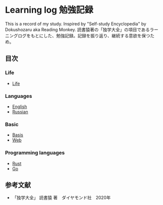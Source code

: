 # Learning log 勉強記録
This is a record of my study. Inspired by "Self-study Encyclopedia" by Dokushozaru aka Reading Monkey.
読書猿著の「独学大全」の項目であるラーニングログをもとにした、勉強記録。記録を振り返り、継続する意欲を保つため。


## 目次

### Life

- [Life](./Life)

### Languages

- [English](./Languages/English)
- [Russian](./Languages/Russian)

### Basic
- [Basis](./Basis)
- [Web](./Basis/Web)

### Programming languages
- [Rust](./Programming_languages/Rust)
- [Go](./Programming_languages/Go)

## 参考文献
- 「独学大全」 読書猿 著　ダイヤモンド社　2020年


